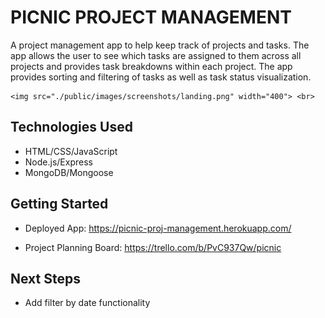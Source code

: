 
# PICNIC PROJECT MANAGEMENT

A project management app to help keep track of projects and tasks. The app allows the user to see which tasks are assigned to them across all projects and provides task breakdowns within each project. The app provides sorting and filtering of tasks as well as task status visualization. 


    <img src="./public/images/screenshots/landing.png" width="400"> <br>


## Technologies Used

* HTML/CSS/JavaScript
* Node.js/Express
* MongoDB/Mongoose

## Getting Started

* Deployed App: https://picnic-proj-management.herokuapp.com/

* Project Planning Board: https://trello.com/b/PvC937Qw/picnic


## Next Steps

* Add filter by date functionality